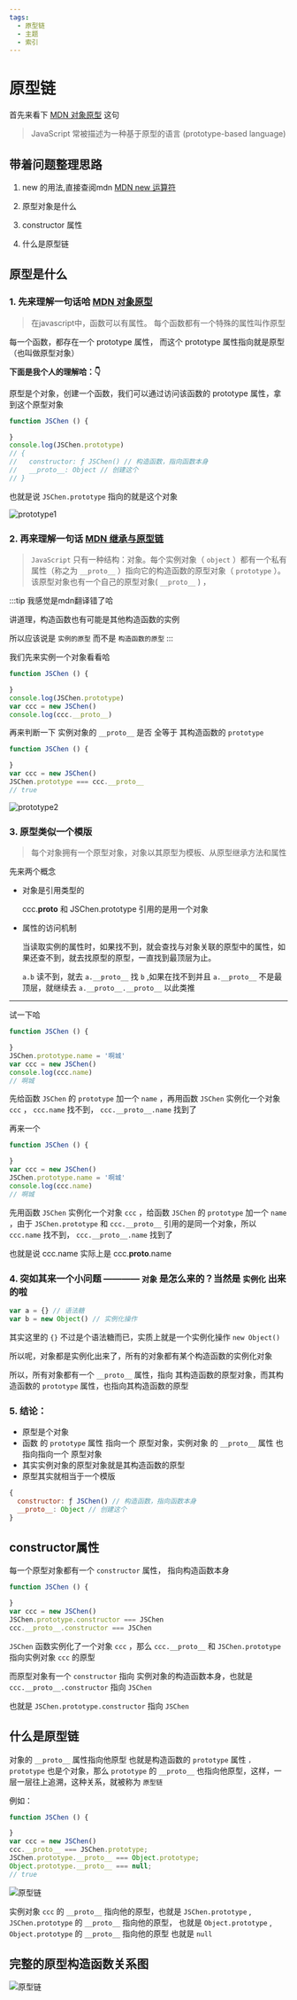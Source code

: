 ```yaml
---
tags: 
  - 原型链
  - 主题
  - 索引
---
```


# 原型链

首先来看下 [MDN 对象原型](https://developer.mozilla.org/zh-CN/docs/Learn/JavaScript/Objects/Object_prototypes) 这句

> JavaScript 常被描述为一种基于原型的语言 (prototype-based language)

## 带着问题整理思路

1. new 的用法,直接查阅mdn [MDN new 运算符](https://developer.mozilla.org/zh-CN/docs/Web/JavaScript/Reference/Operators/new)

2. 原型对象是什么

3. constructor 属性

4. 什么是原型链

## 原型是什么

### 1. 先来理解一句话哈 [MDN 对象原型](https://developer.mozilla.org/zh-CN/docs/Learn/JavaScript/Objects/Object_prototypes)

> 在javascript中，函数可以有属性。 每个函数都有一个特殊的属性叫作原型

每一个函数，都存在一个 prototype 属性， 而这个 prototype 属性指向就是原型（也叫做原型对象）

**下面是我个人的理解哈：👇**

原型是个对象，创建一个函数，我们可以通过访问该函数的 prototype 属性，拿到这个原型对象

```js
function JSChen () {

}
console.log(JSChen.prototype)
// {
//   constructor: ƒ JSChen() // 构造函数，指向函数本身
//   __proto__: Object // 创建这个
// }
```

也就是说 `JSChen.prototype` 指向的就是这个对象

![prototype1](/assets/img/prototype1.png)

### 2. 再来理解一句话 [MDN 继承与原型链](https://developer.mozilla.org/zh-CN/docs/Web/JavaScript/Inheritance_and_the_prototype_chain)

> `JavaScript` 只有一种结构：对象。每个实例对象（ `object` ）都有一个私有属性（称之为 `__proto__` ）指向它的构造函数的原型对象（ `prototype` ）。该原型对象也有一个自己的原型对象( `__proto__` ) ，

:::tip
我感觉是mdn翻译错了哈

讲道理，构造函数也有可能是其他构造函数的实例

所以应该说是 `实例的原型` 而不是 `构造函数的原型`
:::

我们先来实例一个对象看看哈


```js
function JSChen () {

}
console.log(JSChen.prototype)
var ccc = new JSChen()
console.log(ccc.__proto__)
```

再来判断一下 实例对象的 `__proto__` 是否 全等于 其构造函数的 `prototype`


```js
function JSChen () {

}
var ccc = new JSChen()
JSChen.prototype === ccc.__proto__
// true
```

![prototype2](/assets/img/prototype2.png)

### 3. 原型类似一个模版

> 每个对象拥有一个原型对象，对象以其原型为模板、从原型继承方法和属性

先来两个概念

* 对象是引用类型的

  ccc.__proto__ 和 JSChen.prototype 引用的是用一个对象

* 属性的访问机制

  当读取实例的属性时，如果找不到，就会查找与对象关联的原型中的属性，如果还查不到，就去找原型的原型，一直找到最顶层为止。

  `a.b` 读不到，就去 `a.__proto__` 找 `b` ,如果在找不到并且 `a.__proto__` 不是最顶层，就继续去 `a.__proto__.__proto__` 以此类推

---

试一下哈

```js
function JSChen () {

}
JSChen.prototype.name = '啊城'
var ccc = new JSChen()
console.log(ccc.name)
// 啊城
```
先给函数 `JSChen` 的 `prototype` 加一个 `name` ，再用函数 `JSChen` 实例化一个对象 `ccc` ， `ccc.name` 找不到， `ccc.__proto__.name` 找到了

再来一个

```js
function JSChen () {

}
var ccc = new JSChen()
JSChen.prototype.name = '啊城'
console.log(ccc.name)
// 啊城
```

先用函数 `JSChen` 实例化一个对象 `ccc` ，给函数 `JSChen` 的 `prototype` 加一个 `name` ，由于 `JSChen.prototype` 和 `ccc.__proto__` 引用的是同一个对象，所以 `ccc.name` 找不到， `ccc.__proto__.name` 找到了


  也就是说 ccc.name 实际上是 ccc.__proto__.name

### 4. **突如其来一个小问题 ———— `对象` 是怎么来的？当然是 `实例化` 出来的啦**

```js
var a = {} // 语法糖
var b = new Object() // 实例化操作
```

其实这里的 `{}` 不过是个语法糖而已，实质上就是一个实例化操作 `new Object()`

所以呢，对象都是实例化出来了，所有的对象都有某个构造函数的实例化对象

所以，所有对象都有一个 `__proto__` 属性，指向 其构造函数的原型对象，而其构造函数的 `prototype` 属性，也指向其构造函数的原型

### 5. **结论：**

- 原型是个对象
- 函数 的 `prototype` 属性 指向一个 原型对象，实例对象 的 `__proto__` 属性 也指向指向一个 原型对象
- 其实实例对象的原型对象就是其构造函数的原型
- 原型其实就相当于一个模版


```js
{
  constructor: ƒ JSChen() // 构造函数，指向函数本身
  __proto__: Object // 创建这个
}
```


## constructor属性

每一个原型对象都有一个 `constructor` 属性， 指向构造函数本身

```js
function JSChen () {

}
var ccc = new JSChen()
JSChen.prototype.constructor === JSChen
ccc.__proto__.constructor === JSChen
```

`JSChen` 函数实例化了一个对象 `ccc` ，那么 `ccc.__proto__` 和 `JSChen.prototype` 指向实例对象 `ccc` 的原型

而原型对象有一个 `constructor` 指向 实例对象的构造函数本身，也就是 `ccc.__proto__.constructor` 指向 `JSChen`

也就是 `JSChen.prototype.constructor` 指向 `JSChen` 

## 什么是原型链

对象的 `__proto__` 属性指向他原型 也就是构造函数的 `prototype` 属性 `，prototype` 也是个对象，那么 `prototype` 的 `__proto__` 也指向他原型，这样，一层一层往上追溯，这种关系，就被称为 `原型链`

例如： 

```js
function JSChen () {

}
var ccc = new JSChen()
ccc.__proto__ === JSChen.prototype;
JSChen.prototype.__proto__ === Object.prototype;
Object.prototype.__proto__ === null;
// true
```
![原型链](/assets/img/prototype3.png)

实例对象 `ccc` 的 `__proto__` 指向他的原型，也就是 `JSChen.prototype` , `JSChen.prototype` 的 `__proto__` 指向他的原型， 也就是 `Object.prototype` , `Object.prototype` 的 `__proto__` 指向他的原型 也就是 `null`


## 完整的原型构造函数关系图


![原型链](/assets/img/prototype4.png)

